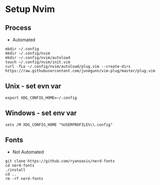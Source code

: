 # Setup Nvim

## Process

* Automated

```shell
mkdir ~/.config
mkdir ~/.config/nvim
mkdir ~/.config/nvim/autoload
touch ~/.config/nvim/init.vim
curl -fLo ~/.config/nvim/autoload/plug.vim --create-dirs https://raw.githubusercontent.com/junegunn/vim-plug/master/plug.vim
```

## Unix - set evn var

```shell
export XDG_CONFIG_HOME=~/.config
```

## Windows - set env var

```shell
setx /M XDG_CONFIG_HOME "%USERPROFILE%\\.config"
```

## Fonts

* Not Automated

```shell
git clone https://github.com/ryanoasis/nerd-fonts
cd nerd-fonts
./install
cd ..
rm -rf nerd-fonts
```
